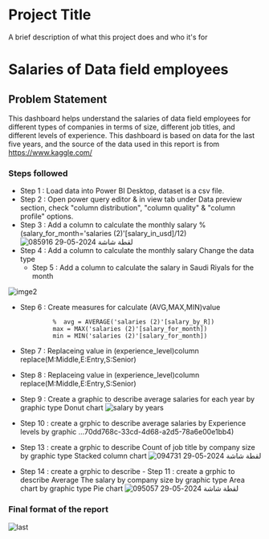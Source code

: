 # Project Title

A brief description of what this project does and who it's for

# Salaries of Data field employees
## Problem Statement
This dashboard helps understand the salaries of data field employees for different types of companies in terms of size, different job titles, and different levels of experience. This dashboard is based on data for the last five years, and the source of the data used in this report is from https://www.kaggle.com/
### Steps followed 

 - Step 1 : Load data into Power BI Desktop, dataset is a csv file.
 - Step 2 : Open power query editor & in view tab under Data preview section, check "column distribution", "column quality" & "column profile" options.
 - Step 3 : Add a column to calculate the monthly salary
     % (salary_for_month='salaries (2)'[salary_in_usd]/12)
  ![لقطة شاشة 2024-05-29 085916](https://github.com/HASSN1421/Dashboard/assets/162873878/751630c2-1901-498d-86d5-d6892abcdc03)
- Step 4 : Add a column to calculate the monthly salary Change the data type
   - Step 5 : Add a column to calculate the salary in Saudi Riyals for the month


                   


 ![imge2](https://github.com/HASSN1421/Dashboard/assets/162873878/22f2f2f0-15f2-4ec9-8de8-648d79488a37)
- Step 6 : Create measures for calculate (AVG,MAX,MIN)value 
   
    
     
      
               %  avg = AVERAGE('salaries (2)'[salary_by_R])
               max = MAX('salaries (2)'[salary_for_month])
               min = MIN('salaries (2)'[salary_for_month])
- Step 7 : Replaceing value in (experience_level)column replace(M:Middle,E:Entry,S:Senior)
 - Step 8 : Replaceing value in (experience_level)column replace(M:Middle,E:Entry,S:Senior)
 - Step 9 : Create a graphic to describe average salaries for each year by graphic type Donut chart
 ![salary by years ](https://github.com/HASSN1421/Dashboard/assets/162873878/cb48b322-24d0-4b9b-8493-4a9bcac58818)

- Step 10 : create a grphic to describe average salaries by Experience levels by graphic …70dd768c-33cd-4d68-a2d5-78a6e00e1bb4)
- Step 13 : create a grphic to describe Count of job title by company size by graphic type Stacked column chart
![لقطة شاشة 2024-05-29 094731](https://github.com/HASSN1421/Dashboard/assets/162873878/11be8cf0-ce18-4fbf-9fae-aa43ebb581dc)
- Step 14 : create a grphic to describe - Step 11 : create a grphic to describe Average The salary  by company size by graphic type Area chart by graphic type Pie chart
![لقطة شاشة 2024-05-29 095057](https://github.com/HASSN1421/Dashboard/assets/162873878/1eb8bf27-8b9a-4b1b-a5c5-53c806d6ca36)
### Final format of the report
 ![last ](https://github.com/HASSN1421/Dashboard/assets/162873878/eb978cd2-4e39-496e-83a6-2381ed9d93fd)



